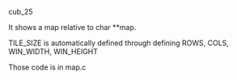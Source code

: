cub_25

It shows a map relative to char **map.

TILE_SIZE is automatically defined through defining ROWS, COLS, WIN_WIDTH, WIN_HEIGHT

Those code is in map.c